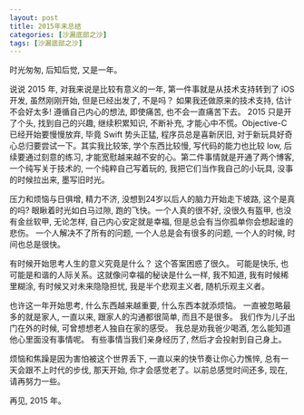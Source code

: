 ```yaml
---
layout: post
title: 2015年末总结
categories: [沙漏底部之沙]
tags: [沙漏底部之沙]
---
```


时光匆匆, 后知后觉, 又是一年。 

说说 2015 年, 对我来说是比较有意义的一年, 第一件事就是从技术支持转到了 iOS 开发, 虽然刚刚开始, 但是已经出发了, 不是吗？ 如果我还做原来的技术支持, 估计不会好太多! 遵循自己内心的想法, 即使痛苦, 也不会一直痛苦下去。 2015 只是开了个头, 找到自己的兴趣, 继续积累知识, 不断补充, 才能心中不慌。Objective-C 已经开始要慢慢放弃, 毕竟 Swift 势头正猛, 程序员总是喜新厌旧, 对于新玩具好奇心总归要尝试一下。其实我比较笨, 学个东西比较慢, 写代码的能力也比较 low, 后续要通过刻意的练习, 才能宽慰越来越不安的心。第二件事情就是开通了两个博客, 一个纯写关于技术的, 一个纯粹自己写着玩的, 我把它们当作我自己的小玩具, 没事的时候拉出来, 墨写旧时光。

压力和烦恼与日俱增, 精力不济, 没想到24岁以后人的脑力开始走下坡路, 这个是真的吗? 眼瞅着时光如白马过隙, 跑的飞快。一个人真的很不好, 没很久有盔甲, 也没有金丝软甲, 无论怎样, 自己内心安定就是幸福, 但是总会有当你孤单你会想起谁的悲伤。 一个人解决不了所有的问题, 一个人总是会有很多的问题, 一个人的时候, 时间也总是很快。

有时候开始思考人生的意义究竟是什么？ 这个答案困惑了很久。 可能是快乐, 也可能是和谐的人际关系。这就像问幸福的秘诀是什么一样, 我不知道, 我有时候稀里糊涂, 有时候又对未来隐隐担忧, 我是半个悲观主义者, 随机乐观主义者。 

也许这一年开始思考, 什么东西越来越重要, 什么东西本就添烦恼。 一直被忽略最多的就是家人, 一直以来, 跟家人的沟通都很简单, 而且不是很多。 我们作为儿子出门在外的时候, 可曾想想老人独自在家的感受。 我总是劝我爸少喝酒, 怎么能知道他心里面没有事情呢。 有些事情当我们亲身经历了, 然后才会投射到自己身上。 

烦恼和焦躁是因为害怕被这个世界丢下, 一直以来的快节奏让你心力憔悴, 总有一天会跟不上时代的步伐, 那天开始, 你才会感觉老了。以前总感觉时间还多, 现在, 请再努力一些。 

再见, 2015 年。 
